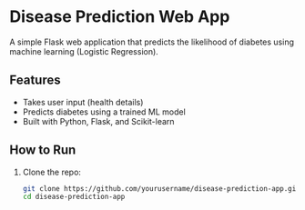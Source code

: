 #  Disease Prediction Web App

A simple Flask web application that predicts the likelihood of diabetes using machine learning (Logistic Regression).

##  Features
- Takes user input (health details)
- Predicts diabetes using a trained ML model
- Built with Python, Flask, and Scikit-learn

 ## How to Run

1. Clone the repo:
   ```bash
   git clone https://github.com/yourusername/disease-prediction-app.git
   cd disease-prediction-app

